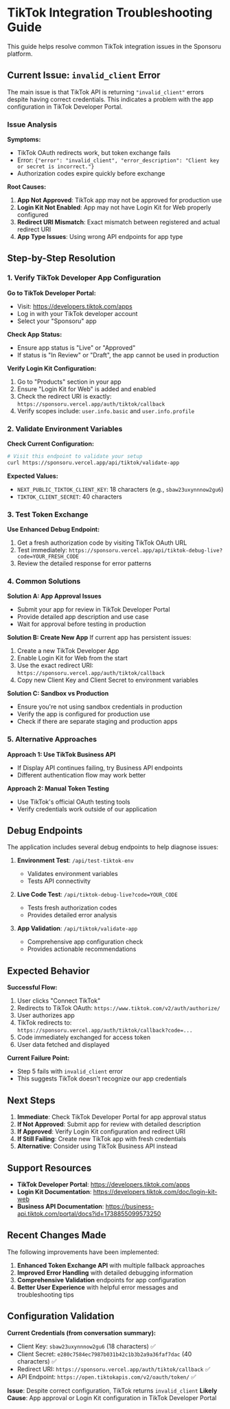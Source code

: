 # TikTok Integration Troubleshooting Guide

This guide helps resolve common TikTok integration issues in the Sponsoru platform.

## Current Issue: `invalid_client` Error

The main issue is that TikTok API is returning `"invalid_client"` errors despite having correct credentials. This indicates a problem with the app configuration in TikTok Developer Portal.

### Issue Analysis

**Symptoms:**
- TikTok OAuth redirects work, but token exchange fails
- Error: `{"error": "invalid_client", "error_description": "Client key or secret is incorrect."}`
- Authorization codes expire quickly before exchange

**Root Causes:**
1. **App Not Approved**: TikTok app may not be approved for production use
2. **Login Kit Not Enabled**: App may not have Login Kit for Web properly configured
3. **Redirect URI Mismatch**: Exact mismatch between registered and actual redirect URI
4. **App Type Issues**: Using wrong API endpoints for app type

## Step-by-Step Resolution

### 1. Verify TikTok Developer App Configuration

**Go to TikTok Developer Portal:**
- Visit: https://developers.tiktok.com/apps
- Log in with your TikTok developer account
- Select your "Sponsoru" app

**Check App Status:**
- Ensure app status is "Live" or "Approved"
- If status is "In Review" or "Draft", the app cannot be used in production

**Verify Login Kit Configuration:**
1. Go to "Products" section in your app
2. Ensure "Login Kit for Web" is added and enabled
3. Check the redirect URI is exactly: `https://sponsoru.vercel.app/auth/tiktok/callback`
4. Verify scopes include: `user.info.basic` and `user.info.profile`

### 2. Validate Environment Variables

**Check Current Configuration:**
```bash
# Visit this endpoint to validate your setup
curl https://sponsoru.vercel.app/api/tiktok/validate-app
```

**Expected Values:**
- `NEXT_PUBLIC_TIKTOK_CLIENT_KEY`: 18 characters (e.g., `sbaw23uxynnnow2gu6`)
- `TIKTOK_CLIENT_SECRET`: 40 characters

### 3. Test Token Exchange

**Use Enhanced Debug Endpoint:**
1. Get a fresh authorization code by visiting TikTok OAuth URL
2. Test immediately: `https://sponsoru.vercel.app/api/tiktok-debug-live?code=YOUR_FRESH_CODE`
3. Review the detailed response for error patterns

### 4. Common Solutions

**Solution A: App Approval Issues**
- Submit your app for review in TikTok Developer Portal
- Provide detailed app description and use case
- Wait for approval before testing in production

**Solution B: Create New App**
If current app has persistent issues:
1. Create a new TikTok Developer App
2. Enable Login Kit for Web from the start
3. Use the exact redirect URI: `https://sponsoru.vercel.app/auth/tiktok/callback`
4. Copy new Client Key and Client Secret to environment variables

**Solution C: Sandbox vs Production**
- Ensure you're not using sandbox credentials in production
- Verify the app is configured for production use
- Check if there are separate staging and production apps

### 5. Alternative Approaches

**Approach 1: Use TikTok Business API**
- If Display API continues failing, try Business API endpoints
- Different authentication flow may work better

**Approach 2: Manual Token Testing**
- Use TikTok's official OAuth testing tools
- Verify credentials work outside of our application

## Debug Endpoints

The application includes several debug endpoints to help diagnose issues:

1. **Environment Test**: `/api/test-tiktok-env`
   - Validates environment variables
   - Tests API connectivity

2. **Live Code Test**: `/api/tiktok-debug-live?code=YOUR_CODE`
   - Tests fresh authorization codes
   - Provides detailed error analysis

3. **App Validation**: `/api/tiktok/validate-app`
   - Comprehensive app configuration check
   - Provides actionable recommendations

## Expected Behavior

**Successful Flow:**
1. User clicks "Connect TikTok"
2. Redirects to TikTok OAuth: `https://www.tiktok.com/v2/auth/authorize/`
3. User authorizes app
4. TikTok redirects to: `https://sponsoru.vercel.app/auth/tiktok/callback?code=...`
5. Code immediately exchanged for access token
6. User data fetched and displayed

**Current Failure Point:**
- Step 5 fails with `invalid_client` error
- This suggests TikTok doesn't recognize our app credentials

## Next Steps

1. **Immediate**: Check TikTok Developer Portal for app approval status
2. **If Not Approved**: Submit app for review with detailed description
3. **If Approved**: Verify Login Kit configuration and redirect URI
4. **If Still Failing**: Create new TikTok app with fresh credentials
5. **Alternative**: Consider using TikTok Business API instead

## Support Resources

- **TikTok Developer Portal**: https://developers.tiktok.com/apps
- **Login Kit Documentation**: https://developers.tiktok.com/doc/login-kit-web
- **Business API Documentation**: https://business-api.tiktok.com/portal/docs?id=1738855099573250

## Recent Changes Made

The following improvements have been implemented:

1. **Enhanced Token Exchange API** with multiple fallback approaches
2. **Improved Error Handling** with detailed debugging information
3. **Comprehensive Validation** endpoints for app configuration
4. **Better User Experience** with helpful error messages and troubleshooting tips

## Configuration Validation

**Current Credentials (from conversation summary):**
- Client Key: `sbaw23uxynnnow2gu6` (18 characters) ✅
- Client Secret: `e280c7584ec7987b031b42c1b3b2a9a36faf7dac` (40 characters) ✅
- Redirect URI: `https://sponsoru.vercel.app/auth/tiktok/callback` ✅
- API Endpoint: `https://open.tiktokapis.com/v2/oauth/token/` ✅

**Issue**: Despite correct configuration, TikTok returns `invalid_client`
**Likely Cause**: App approval or Login Kit configuration in TikTok Developer Portal 